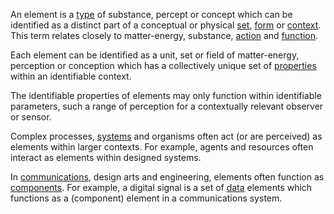 An element is a [type](https://github.com/gcassel/Modular-Organization-Terminology/blob/master/terms/type.md) of substance, percept or concept which can be identified as a distinct part of a conceptual or physical [set](https://github.com/gcassel/Modular-Organization-Terminology/blob/master/terms/set.md), [form](https://github.com/gcassel/Modular-Organization-Terminology/blob/master/terms/form.md) or [context](https://github.com/gcassel/Modular-Organization-Terminology/blob/master/terms/context.md).  This term relates closely to matter-energy, substance, [action](https://github.com/gcassel/Modular-Organization-Terminology/blob/master/terms/action.md) and [function](https://github.com/gcassel/Modular-Organization-Terminology/blob/master/terms/function.md).     

Each element can be identified as a unit, set or field of matter-energy, perception or conception which has a collectively unique set of [properties](https://github.com/gcassel/Modular-Organization-Terminology/blob/master/terms/property.md) within an identifiable context.

The identifiable properties of elements may only function within identifiable parameters, such a range of perception for a contextually relevant observer or sensor.  

Complex processes, [systems](https://github.com/gcassel/Modular-Organization-Terminology/blob/master/terms/system.md) and organisms often act (or are perceived) as elements within larger contexts.  For example, agents and resources often interact as elements within designed systems.

In [communications](https://github.com/gcassel/Modular-Organization-Terminology/blob/master/terms/communication.md), design arts and engineering, elements often function as [components](https://github.com/gcassel/Modular-Organization-Terminology/blob/master/terms/component.md).  For example, a digital signal is a set of [data](https://github.com/gcassel/Modular-Organization-Terminology/blob/master/terms/data.md) elements which functions as a (component) element in a communications system.
